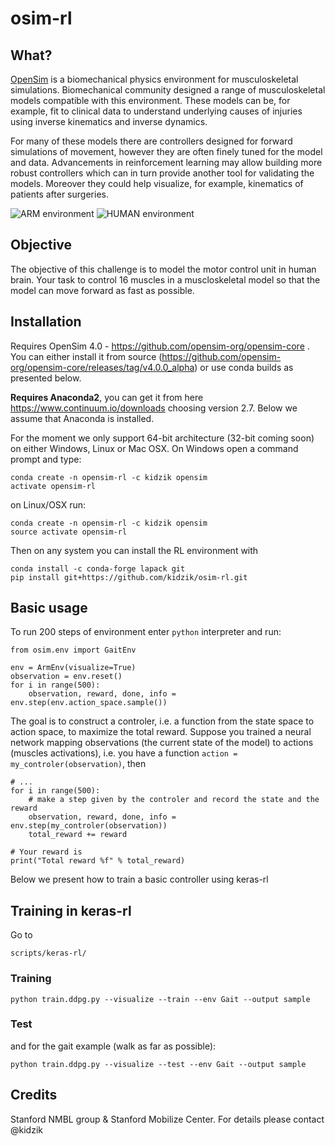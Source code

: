 # osim-rl

## What?

[OpenSim](https://github.com/opensim-org/opensim-core) is a biomechanical physics environment for musculoskeletal simulations. Biomechanical community designed a range of musculoskeletal models compatible with this environment. These models can be, for example, fit to clinical data to understand underlying causes of injuries using inverse kinematics and inverse dynamics.

For many of these models there are controllers designed for forward simulations of movement, however they are often finely tuned for the model and data. Advancements in reinforcement learning may allow building more robust controllers which can in turn provide another tool for validating the models. Moreover they could help visualize, for example, kinematics of patients after surgeries.

![ARM environment](https://github.com/kidzik/osim-rl/blob/master/demo/arm.gif)
![HUMAN environment](https://github.com/kidzik/osim-rl/blob/master/demo/stand.gif)

## Objective

The objective of this challenge is to model the motor control unit in human brain. Your task to control 16 muscles in a muscloskeletal model so that the model can move forward as fast as possible.

## Installation

Requires OpenSim 4.0 - https://github.com/opensim-org/opensim-core . You can either install it from source (https://github.com/opensim-org/opensim-core/releases/tag/v4.0.0_alpha) or use conda builds as presented below.

**Requires Anaconda2**, you can get it from here https://www.continuum.io/downloads choosing version 2.7.
Below we assume that Anaconda is installed.

For the moment we only support 64-bit architecture (32-bit coming soon) on either Windows, Linux or Mac OSX. On Windows open a command prompt and type:
    
    conda create -n opensim-rl -c kidzik opensim
    activate opensim-rl

on Linux/OSX run:

    conda create -n opensim-rl -c kidzik opensim
    source activate opensim-rl

Then on any system you can install the RL environment with

    conda install -c conda-forge lapack git
    pip install git+https://github.com/kidzik/osim-rl.git

## Basic usage

To run 200 steps of environment enter `python` interpreter and run:

    from osim.env import GaitEnv

    env = ArmEnv(visualize=True)
    observation = env.reset()
    for i in range(500):
        observation, reward, done, info = env.step(env.action_space.sample())

The goal is to construct a controler, i.e. a function from the state space to action space, to maximize the total reward. Suppose you trained a neural network mapping observations (the current state of the model) to actions (muscles activations), i.e. you have a function `action = my_controler(observation)`, then 

    # ...
    for i in range(500):
        # make a step given by the controler and record the state and the reward
        observation, reward, done, info = env.step(my_controler(observation)) 
        total_reward += reward
    
    # Your reward is
    print("Total reward %f" % total_reward)
    
Below we present how to train a basic controller using keras-rl

## Training in keras-rl

Go to
    
    scripts/keras-rl/

### Training

    python train.ddpg.py --visualize --train --env Gait --output sample
    
### Test

and for the gait example (walk as far as possible):

    python train.ddpg.py --visualize --test --env Gait --output sample
    
## Credits

Stanford NMBL group & Stanford Mobilize Center. For details please contact @kidzik
